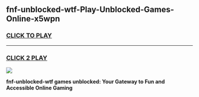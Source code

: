 
## fnf-unblocked-wtf-Play-Unblocked-Games-Online-x5wpn
<h3>
<a href="https://premium76.site?title=fnf-unblocked-wtf&ref=25A">CLICK TO PLAY</a></h3>
<hr>

<h3>
<a href="https://premium76.site?title=fnf-unblocked-wtf&ref=25A">CLICK 2 PLAY</a>
  
</h3>

<a href="https://premium76.site?title=fnf-unblocked-wtf&ref=25A"><img src="https://clearcache.store/games.png"></a>


**fnf-unblocked-wtf games unblocked: Your Gateway to Fun and Accessible Online Gaming**
